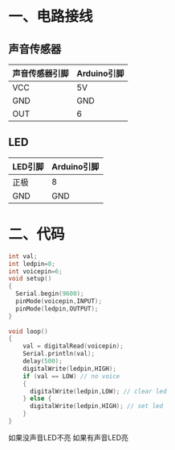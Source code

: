 # 一、电路接线
## 声音传感器
|声音传感器引脚| Arduino引脚 |
|--|--|
| VCC | 5V |
| GND | GND |
| OUT | 6 |
## LED
|LED引脚| Arduino引脚 |
|--|--|
| 正极 | 8 |
| GND | GND |

# 二、代码

```c
int val;
int ledpin=8;
int voicepin=6;
void setup() 
{
  Serial.begin(9600);
  pinMode(voicepin,INPUT);
  pinMode(ledpin,OUTPUT);
}
 
void loop()
{
    val = digitalRead(voicepin);
    Serial.println(val); 
    delay(500);
    digitalWrite(ledpin,HIGH);
    if (val == LOW) // no voice
    {
      digitalWrite(ledpin,LOW); // clear led
    } else {
      digitalWrite(ledpin,HIGH); // set led
    }
}
```
如果没声音LED不亮
如果有声音LED亮

